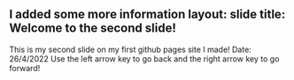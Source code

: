 I added some more information
layout: slide
title: Welcome to the second slide!
---
This is my second slide on my first github pages site I made! Date: 26/4/2022
Use the left arrow key to go back and the right arrow key to go forward!
